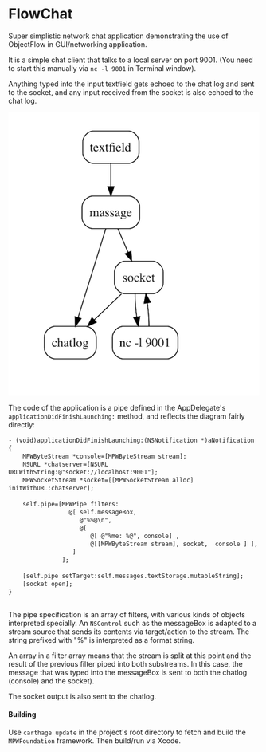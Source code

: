 # FlowChat
Super simplistic network chat application demonstrating the use of ObjectFlow in GUI/networking application.

It is a simple chat client that talks to a local server on port 9001.  (You need to start this manually via `nc -l 9001` in  Terminal window).

Anything typed into the input textfield gets echoed to the chat log and sent to the socket, and any input received from the socket is also echoed to the chat log.

![](Flowchat/flowchat-diagram.png)

The code of the application is a pipe defined in the AppDelegate's `applicationDidFinishLaunching:` method, and reflects the diagram fairly directly:


```
- (void)applicationDidFinishLaunching:(NSNotification *)aNotification
{
    MPWByteStream *console=[MPWByteStream stream];
    NSURL *chatserver=[NSURL URLWithString:@"socket://localhost:9001"];
    MPWSocketStream *socket=[[MPWSocketStream alloc] initWithURL:chatserver];
    
    self.pipe=[MPWPipe filters:
                 @[ self.messageBox,
                    @"%%@\n",
                    @[
                       @[ @"%me: %@", console] ,
                       @[[MPWByteStream stream], socket,  console ] ],
                  ]
               ];
    
    [self.pipe setTarget:self.messages.textStorage.mutableString];
    [socket open];
}


```

The pipe specification is an array of filters, with various kinds of objects interpreted specially.  An `NSControl` such as the messageBox is adapted to a stream source that sends its contents via target/action to the stream.  The string prefixed with "%" is interpreted as a format string.

An array in a filter array means that the stream is split at this point and the result of the previous filter piped into both substreams.  In this case, the message that was typed into the messageBox is sent to both the chatlog (console) and the socket).

The socket output is also sent to the chatlog.

#### Building

Use `carthage update` in the project's root directory to fetch and build the `MPWFoundation` framework.  Then build/run via Xcode.


